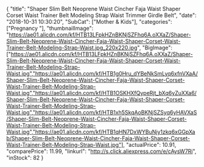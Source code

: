 {
	"title": "Shaper Slim Belt Neoprene Waist Cincher Faja Waist Shaper Corset Waist Trainer Belt Modeling Strap Waist Trimmer Girdle Belt",
	"date": "2018-10-31 10:30:20",
	"SubCat": ["Mother & Kids"],
	"categories": ["Pregnancy "],
	"thumbnailImage": "https://ae01.alicdn.com/kf/HTB13LFpkHZnBKNjSZFhq6A.oXXaZ/Shaper-Slim-Belt-Neoprene-Waist-Cincher-Faja-Waist-Shaper-Corset-Waist-Trainer-Belt-Modeling-Strap-Waist.jpg_220x220.jpg",
	"BigImage": ["https://ae01.alicdn.com/kf/HTB13LFpkHZnBKNjSZFhq6A.oXXaZ/Shaper-Slim-Belt-Neoprene-Waist-Cincher-Faja-Waist-Shaper-Corset-Waist-Trainer-Belt-Modeling-Strap-Waist.jpg","https://ae01.alicdn.com/kf/HTB1g0Hru_dYBeNkSmLyq6xfnVXaA/Shaper-Slim-Belt-Neoprene-Waist-Cincher-Faja-Waist-Shaper-Corset-Waist-Trainer-Belt-Modeling-Strap-Waist.jpg","https://ae01.alicdn.com/kf/HTB1OSKHXfQypeRjt_bXq6yZuXXa6/Shaper-Slim-Belt-Neoprene-Waist-Cincher-Faja-Waist-Shaper-Corset-Waist-Trainer-Belt-Modeling-Strap-Waist.jpg","https://ae01.alicdn.com/kf/HTB1xh5SkqAoBKNjSZSyq6yHAVXaS/Shaper-Slim-Belt-Neoprene-Waist-Cincher-Faja-Waist-Shaper-Corset-Waist-Trainer-Belt-Modeling-Strap-Waist.jpg","https://ae01.alicdn.com/kf/HTB1qHN7DxWYBuNjy1zkq6xGGpXab/Shaper-Slim-Belt-Neoprene-Waist-Cincher-Faja-Waist-Shaper-Corset-Waist-Trainer-Belt-Modeling-Strap-Waist.jpg"],
	"actualPrice": 10.91,
	"comparePrice": 11.99,
	"linkurl": "http://s.click.aliexpress.com/e/cAysW7Ri",
	"inStock": 82
}
